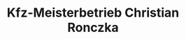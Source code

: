 ---
title: "Kfz-Meisterbetrieb Christian Ronczka"
url: /geldern/kfz-meisterbetrieb-christian-ronczka/
shop: Autowerkstatt
---
